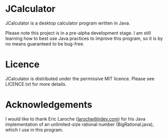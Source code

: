 JCalculator
================

JCalculator is a desktop calculator program written in Java.

Please note this project is in a pre-alpha development stage. I am still learning how to best use Java practices to improve this program, so it is by no means guaranteed to be bug-free.

Licence
================

JCalculator is distributed under the permissive MIT licence. Please see LICENCE.txt for more details.

Acknowledgements
================

I would like to thank Eric Laroche (laroche@lrdev.com) for his Java implementation of an unlimited-size rational number (BigRational.java), which I use in this program.
